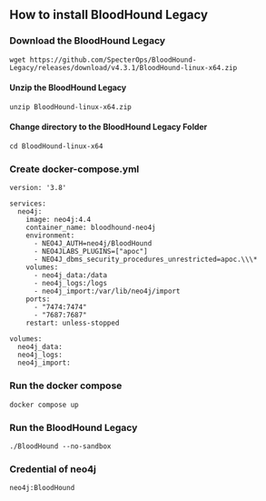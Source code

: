 ## How to install BloodHound Legacy

### Download the BloodHound Legacy 

```
wget https://github.com/SpecterOps/BloodHound-Legacy/releases/download/v4.3.1/BloodHound-linux-x64.zip
```
#### Unzip the BloodHound Legacy

```
unzip BloodHound-linux-x64.zip
```

#### Change directory to the BloodHound Legacy Folder

```
cd BloodHound-linux-x64
```

### Create docker-compose.yml

```
version: '3.8'

services:
  neo4j:
    image: neo4j:4.4
    container_name: bloodhound-neo4j
    environment:
      - NEO4J_AUTH=neo4j/BloodHound
      - NEO4JLABS_PLUGINS=["apoc"]
      - NEO4J_dbms_security_procedures_unrestricted=apoc.\\\*
    volumes:
      - neo4j_data:/data
      - neo4j_logs:/logs
      - neo4j_import:/var/lib/neo4j/import
    ports:
      - "7474:7474"
      - "7687:7687"
    restart: unless-stopped

volumes:
  neo4j_data:
  neo4j_logs:
  neo4j_import:

```


### Run the docker compose

```
docker compose up
```

### Run the BloodHound Legacy 

```
./BloodHound --no-sandbox
```

### Credential of neo4j

```
neo4j:BloodHound
```